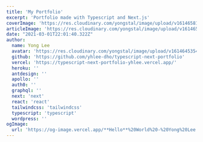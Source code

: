 ```yaml
---
title: 'My Portfolio'
excerpt: 'Portfolio made with Typescript and Next.js'
coverImage: 'https://res.cloudinary.com/yongstal/image/upload/v1614658125/portfolio/resized-myportfolio_idcy8m.jpg'
articleImage: 'https://res.cloudinary.com/yongstal/image/upload/v1614658125/portfolio/resized-myportfolio_idcy8m.jpg'
date: "2021-03-01T22:01:40.322Z"
author:
  name: Yong Lee
  avatar: 'https://res.cloudinary.com/yongstal/image/upload/v1614645354/portfolio/IMG_0185C_rknqbd.jpg'
  github: 'https://github.com/yhlee-dho/typescript-next-portfolio'
  vercel: 'https://typescript-next-portfolio-yhlee.vercel.app/'
  heroku: ''
  antdesign: ''
  apollo: ''
  auth0: ''
  graphql: ''
  next: 'next'
  react: 'react'
  tailwindcss: 'tailwindcss'
  typescript: 'typescript'
  wordpress: ''
ogImage:
  url: 'https://og-image.vercel.app/**Hello**%20World%20-%20Yong%20Lee.png?theme=dark&md=1&fontSize=100px&images=https%3A%2F%2Fassets.vercel.com%2Fimage%2Fupload%2Ffront%2Fassets%2Fdesign%2Fvercel-triangle-white.svg&images=https%3A%2F%2Fcdn.jsdelivr.net%2Fgh%2Fremojansen%2Flogo.ts%40master%2Fts.svg'
---
```



